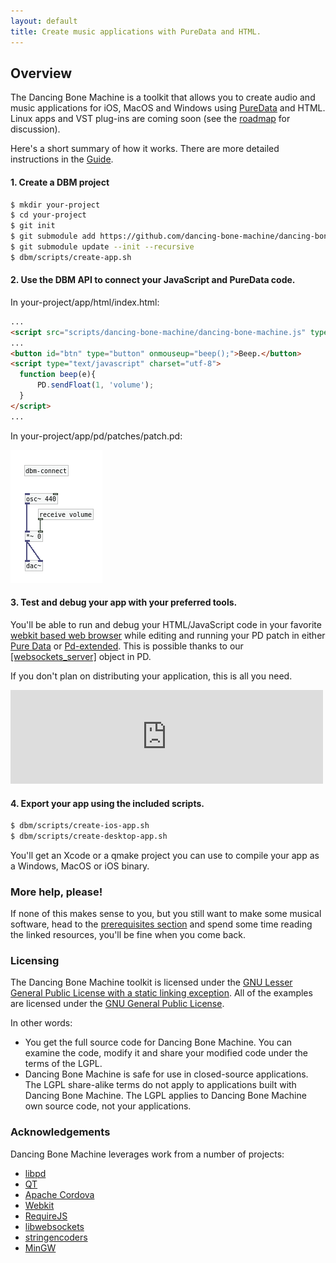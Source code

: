 ```yaml
---
layout: default
title: Create music applications with PureData and HTML.
---
```


## Overview

The Dancing Bone Machine is a toolkit that allows you to create audio and music applications for iOS, MacOS and Windows using [PureData](http://puredata.info) and HTML. Linux apps and VST plug-ins are coming soon (see the [roadmap](https://github.com/dancing-bone-machine/dancing-bone-machine/issues/5) for discussion).

Here's a short summary of how it works. There are more detailed instructions in the [Guide](/guide.html).

#### 1. Create a DBM project

``` bash
$ mkdir your-project
$ cd your-project
$ git init
$ git submodule add https://github.com/dancing-bone-machine/dancing-bone-machine dbm
$ git submodule update --init --recursive
$ dbm/scripts/create-app.sh
```

#### 2. Use the DBM API to connect your JavaScript and PureData code.

In your-project/app/html/index.html:

``` html
...
<script src="scripts/dancing-bone-machine/dancing-bone-machine.js" type="text/javascript"></script>
...
<button id="btn" type="button" onmouseup="beep();">Beep.</button>
<script type="text/javascript" charset="utf-8">
  function beep(e){
      PD.sendFloat(1, 'volume');
  }
</script>
...
```

In your-project/app/pd/patches/patch.pd:

<a href="images/simple.pd.png"><img src="images/simple.pd.png" /></a>

#### 3. Test and debug your app with your preferred tools.
 
You'll be able to run and debug your HTML/JavaScript code in your favorite [webkit based web browser](http://en.wikipedia.org/wiki/WebKit#Use) while editing and running your PD patch in either [Pure Data](http://puredata.info/downloads/pure-data) or [Pd-extended](http://puredata.info/downloads/pd-extended). This is possible thanks to our [[websockets_server]](https://github.com/dancing-bone-machine/dancing-bone-machine/tree/master/library/dancing-bone-machine/pd/externals/src/websocket_server) object in PD.

If you don't plan on distributing your application, this is all you need.

<iframe src="http://player.vimeo.com/video/93271982" width="500" frameborder="0" webkitAllowFullScreen mozallowfullscreen allowFullScreen></iframe> 


#### 4. Export your app using the included scripts.

``` bash
$ dbm/scripts/create-ios-app.sh
$ dbm/scripts/create-desktop-app.sh
```

You'll get an Xcode or a qmake project you can use to compile your app as a Windows, MacOS or iOS binary.

### More help, please!

If none of this makes sense to you, but you still want to make some musical software, head to the [prerequisites section](/prerequisites.html) and spend some time reading the linked resources, you'll be fine when you come back.

### Licensing

The Dancing Bone Machine toolkit is licensed under the [GNU Lesser General Public License with a static linking exception](https://github.com/dancing-bone-machine/dancing-bone-machine/blob/master/COPYING). All of the examples are licensed under the [GNU General Public License](http://www.gnu.org/licenses/gpl.html).

In other words:

* You get the full source code for Dancing Bone Machine. You can examine the code, modify it and share your modified code under the terms of the LGPL.
* Dancing Bone Machine is safe for use in closed-source applications. The LGPL share-alike terms do not apply to applications built with Dancing Bone Machine. The LGPL applies to Dancing Bone Machine own source code, not your applications.

### Acknowledgements

Dancing Bone Machine leverages work from a number of projects:

* [libpd](http://libpd.cc/)
* [QT](http://qt-project.org/)
* [Apache Cordova](http://cordova.apache.org/)
* [Webkit](http://webkit.org/)
* [RequireJS](http://requirejs.org)
* [libwebsockets](http://libwebsockets.org)
* [stringencoders](http://code.google.com/p/stringencoders)
* [MinGW](http://www.mingw.org/)

